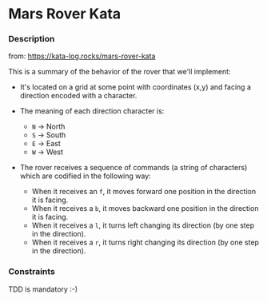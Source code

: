# Mars Rover Kata

### Description

from: https://kata-log.rocks/mars-rover-kata

This is a summary of the behavior of the rover that we'll implement:

 - It's located on a grid at some point with coordinates (x,y) and facing a direction encoded with a character.

 - The meaning of each direction character is:

      * ``N`` -> North
      * ``S`` -> South
      * ``E`` -> East 
      * ``W`` -> West

 - The rover receives a sequence of commands (a string of characters) which are codified in the following way:

      * When it receives an ``f``, it moves forward one position in the direction it is facing.
      * When it receives a ``b``, it moves backward one position in the direction it is facing.
      * When it receives a ``l``, it turns left changing its direction (by one step in the direction).
      * When it receives a ``r``, it turns right changing its direction (by one step in the direction).
   
### Constraints

TDD is mandatory  :-)
   